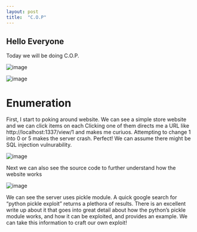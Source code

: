 ```yaml
---
layout: post
title:  "C.O.P"
---
```


## Hello Everyone
Today we will be doing C.O.P.

![image](https://github.com/Unc3nny02/unc3nny02.github.io/assets/127601349/b1b8ea0d-0b1e-4620-a145-6789e3d9316e)

![image](https://github.com/Unc3nny02/unc3nny02.github.io/assets/127601349/b3a60339-fcda-4318-8fa4-d816b938b230)

# Enumeration
First, I start to poking around website. We can see a simple store website and we can click items on each
Clicking one of them directs me a URL like http://localhost:1337/view/1 and makes me curiuos. Attempting to change
1 into 0 or 5 makes the server crash. Perfect! We can assume there might be SQL injection vulnurability. 

![image](https://github.com/Unc3nny02/unc3nny02.github.io/assets/127601349/10bfdfcb-639b-4388-a0c8-23eb723e2c4f)

Next we can also see the source code to further understand how the website works

![image](https://github.com/Unc3nny02/unc3nny02.github.io/assets/127601349/e15baeb7-0aea-4932-8646-0b6855434345)

We can see the server uses pickle module. A quick google search for “python pickle exploit” returns a plethora of results. 
There is an excellent write up about it that goes into great detail about how the python’s pickle module works, and how it 
can be exploited, and provides an example. We can take this information to craft our own exploit!
